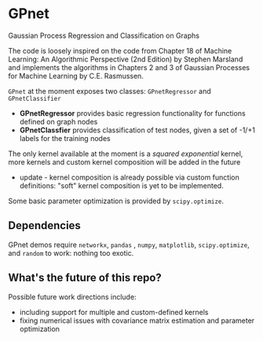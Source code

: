 # GPnet
Gaussian Process Regression and Classification on Graphs

The code is loosely inspired on the code from Chapter 18 of Machine Learning: An Algorithmic Perspective (2nd Edition) by Stephen Marsland and implements the algorithms in Chapters 2 and 3 of Gaussian Processes for Machine Learning by C.E. Rasmussen.

`GPnet` at the moment exposes two classes: `GPnetRegressor` and `GPnetClassifier`
* **GPnetRegressor** provides basic regression functionality for functions defined on graph nodes
* **GPnetClassfier** provides classification of test nodes, given a set of -1/+1 labels for the training nodes

The only kernel available at the moment is a _squared exponential_ kernel, more kernels and custom kernel composition will be added in the future

- update -
kernel composition is already possible via custom function definitions: "soft" kernel composition is yet to be implemented.

Some basic parameter optimization is provided by `scipy.optimize`.
 
## Dependencies
GPnet demos require `networkx`, `pandas` , `numpy`, `matplotlib`, `scipy.optimize`, and `random` to work: nothing too exotic.

## What's the future of this repo? 
Possible future work directions include:
* including support for multiple and custom-defined kernels
* fixing numerical issues with covariance matrix estimation and parameter optimization
